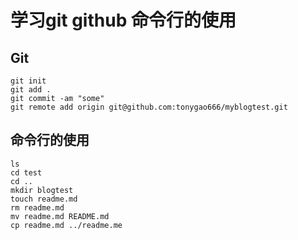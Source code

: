 # 学习git github 命令行的使用

## Git
```
git init
git add .
git commit -am "some"
git remote add origin git@github.com:tonygao666/myblogtest.git
```

## 命令行的使用
```
ls
cd test
cd ..
mkdir blogtest
touch readme.md
rm readme.md
mv readme.md README.md
cp readme.md ../readme.me
```

